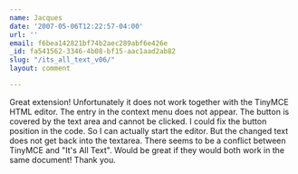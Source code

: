 ```yaml
---
name: Jacques
date: '2007-05-06T12:22:57-04:00'
url: ''
email: f6bea142821bf74b2aec289abf6e426e
_id: fa541562-3346-4b08-bf15-aac1aad2ab82
slug: "/its_all_text_v06/"
layout: comment

---
```


Great extension! Unfortunately it does not work together with the TinyMCE HTML editor. The entry in the context menu does not appear. The button is covered by the text area and cannot be clicked. I could fix the button position in the code. So I can actually start the editor. But the changed text does not get back into the textarea. There seems to be a conflict between TinyMCE and "It's All Text". Would be great if they would both work in the same document! Thank you.
